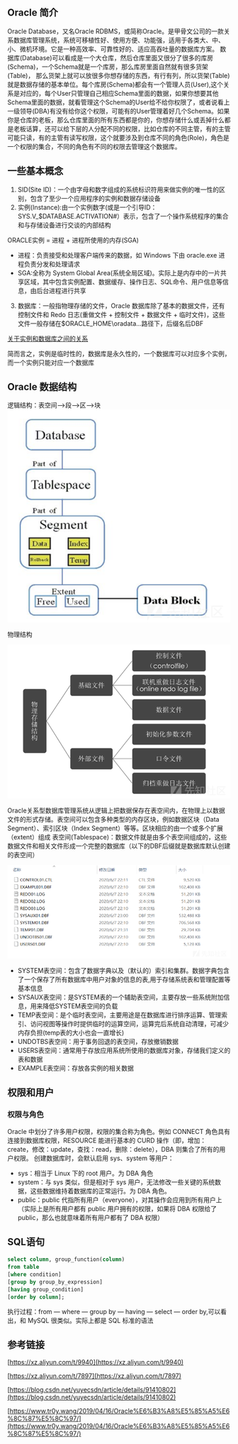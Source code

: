 ## Oracle 简介
Oracle Database，又名Oracle RDBMS，或简称Oracle。是甲骨文公司的一款关系数据库管理系统，系统可移植性好、使用方便、功能强，适用于各类大、中、小、微机环境。它是一种高效率、可靠性好的、适应高吞吐量的数据库方案。
数据库(Database)可以看成是一个大仓库，然后仓库里面又很分了很多的库房(Schema)，一个Schema就是一个库房，那么库房里面自然就有很多货架(Table)，
那么货架上就可以放很多你想存储的东西，有行有列，所以货架(Table)就是数据存储的基本单位。每个库房(Schema)都会有一个管理人员(User),这个关系是对应的，每个User只管理自己相应Schema里面的数据，如果你想要其他Schema里面的数据，就看管理这个Schema的User给不给你权限了，或者说看上一级领导(DBA)有没有给你这个权限，可能有的User管理着好几个Schema。如果你是仓库的老板，那么仓库里面的所有东西都是你的，你想存储什么或丢掉什么都是老板话算，还可以给下层的人分配不同的权限，比如仓库的不同主管，有的主管可能只读，有的主管有读写权限，这个就要涉及到仓库不同的角色(Role)，角色是一个权限的集合，不同的角色有不同的权限去管理这个数据库。
## 一些基本概念

1. SID(Site ID)：一个由字母和数字组成的系统标识符用来做实例的唯一性的区别，包含了至少一个应用程序的实例和数据存储设备
2. 实例(Instance):由一个实例数字(或是一个引导ID：SYS.V_$DATABASE.ACTIVATION#）表示，包含了一个操作系统程序的集合和与存储设备进行交谈的内部结构

ORACLE实例 = 进程 + 进程所使用的内存(SGA)

   - 进程：负责接受和处理客户端传来的数据，如 Windows 下由 oracle.exe 进程负责分发和处理请求
   - SGA:全称为 System Global Area(系统全局区域)。实际上是内存中的一片共享区域，其中包含实例配置、数据缓存、操作日志、SQL命令、用户信息等信息，由后台进程进行共享
3. 数据库：一般指物理存储的文件，Oracle 数据库除了基本的数据文件，还有控制文件和 Redo 日志(重做文件 + 控制文件 + 数据文件 + 临时文件)，这些文件一般存储在$ORACLE_HOME\oradata...路径下，后缀名后DBF



[关于实例和数据库之间的关系](https://yq.aliyun.com/articles/134241)

简而言之，实例是临时性的，数据库是永久性的，一个数据库可以对应多个实例，而一个实例只能对应一个数据库

## Oracle 数据结构
逻辑结构：表空间-->段-->区-->块
![image.png](./Oracle.assets/2023_05_19_10_41_07_8V0sHbz1.png)

物理结构

![image.png](./Oracle.assets/2023_05_19_10_41_07_Pn7KloVe.png)

Oracle关系型数据库管理系统从逻辑上把数据保存在表空间内，在物理上以数据文件的形式存储。表空间可以包含多种类型的内存区块，例如数据区块（Data Segment）、索引区块（Index Segment）等等。区块相应的由一个或多个扩展（extent）组成
表空间(Tablespace)：数据文件就是由多个表空间组成的，这些数据文件和相关文件形成一个完整的数据库（以下的DBF后缀就是数据库默认创建的表空间）

![image.png](./Oracle.assets/2023_05_19_10_41_08_ks0cfIxW.png)



- SYSTEM表空间：包含了数据字典以及（默认的）索引和集群。数据字典包含了一个保存了所有数据库中用户对象的信息的表,用于存储系统表和管理配置等基本信息
- SYSAUX表空间：是SYSTEM表的一个辅助表空间，主要存放一些系统附加信息，用来降低SYSTEM表空间的负载
- TEMP表空间：是个临时表空间，主要用途是在数据库进行排序运算、管理索引、访问视图等操作时提供临时的运算空间，运算完后系统自动清理，可减少内存负担(temp表的大小也会一直增长)
- UNDOTBS表空间：用于事务回退的表空间，存放撤销数据
- USERS表空间：通常用于存放应用系统所使用的数据库对象，存储我们定义的表和数据
- EXAMPLE表空间：存放各实例的相关数据

## 权限和用户

### 权限与角色
Oracle 中划分了许多用户权限，权限的集合称为角色。例如 CONNECT 角色具有连接到数据库权限，RESOURCE 能进行基本的 CURD 操作（即，增加：create，修改：update，查找：read，删除：delete），DBA 则集合了所有的用户权限。
创建数据库时，会默认启用 sys、system 等用户：

- sys：相当于 Linux 下的 root 用户。为 DBA 角色
- system：与 sys 类似，但是相对于 sys 用户，无法修改一些关键的系统数据，这些数据维持着数据库的正常运行。为 DBA 角色。
- public：public 代指所有用户（everyone），对其操作会应用到所有用户上（实际上是所有用户都有 public 用户拥有的权限，如果将 DBA 权限给了 public，那么也就意味着所有用户都有了 DBA 权限）
## SQL语句
```sql
select column, group_function(column)
from table
[where condition]
[group by group_by_expression]
[having group_condition]
[order by column];
```
执行过程：from — where — group by — having — select — order by,可以看出，和 MySQL 很类似。实际上都是 SQL 标准的语法

## 参考链接
[https://xz.aliyun.com/t/9940](https://xz.aliyun.com/t/9940)

[https://xz.aliyun.com/t/7897](https://xz.aliyun.com/t/7897)

[https://blog.csdn.net/yuyecsdn/article/details/91410802](https://blog.csdn.net/yuyecsdn/article/details/91410802)

[https://www.tr0y.wang/2019/04/16/Oracle%E6%B3%A8%E5%85%A5%E6%8C%87%E5%8C%97/](https://www.tr0y.wang/2019/04/16/Oracle%E6%B3%A8%E5%85%A5%E6%8C%87%E5%8C%97/)




